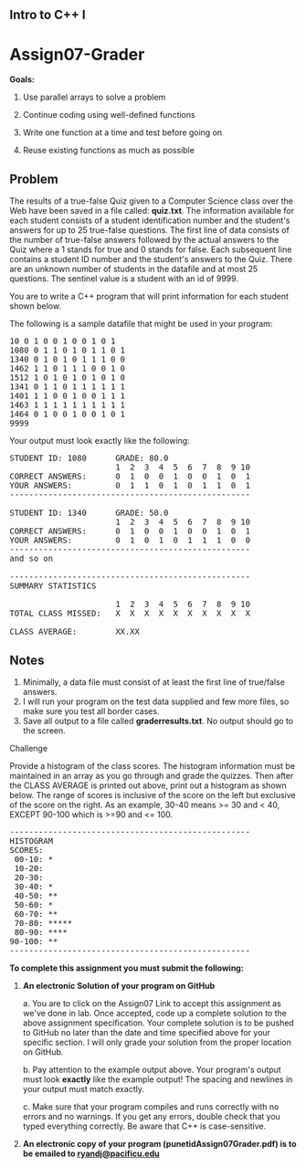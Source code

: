 ## Intro to C++ I

# Assign07-Grader

**Goals:**

1. Use parallel arrays to solve a problem

2. Continue coding using well-defined functions

3.  Write one function at a time and test before going on

4.  Reuse existing functions as much as possible

## Problem

The results of a true-false Quiz given to a Computer Science class over
the Web have been saved in a file called: **quiz.txt**. The information
available for each student consists of a student identification number
and the student's answers for up to 25 true-false questions. The first
line of data consists of the number of true-false answers followed
by the actual answers to the Quiz where a 1 stands for true and 0 stands
for false. Each subsequent line contains a student ID number and the
student\'s answers to the Quiz. There are an unknown number of students
in the datafile and at most 25 questions. The sentinel value is a 
student with an id of 9999.

You are to write a C++ program that will print information for each
student shown below.

The following is a sample datafile that might be used in your program:

<pre>
10 0 1 0 0 1 0 0 1 0 1
1080 0 1 1 0 1 0 1 1 0 1
1340 0 1 0 1 0 1 1 1 0 0
1462 1 1 0 1 1 1 0 0 1 0
1512 1 0 1 0 1 0 1 0 1 0
1341 0 1 1 0 1 1 1 1 1 1
1401 1 1 0 0 1 0 0 1 1 1
1463 1 1 1 1 1 1 1 1 1 1
1464 0 1 0 0 1 0 0 1 0 1
9999
</pre>

Your output must look exactly like the following:

<pre>
STUDENT ID: 1080   	  GRADE: 80.0
                	  1  2  3  4  5  6  7  8  9 10
CORRECT ANSWERS:	  0  1  0  0  1  0  0  1  0  1
YOUR ANSWERS:		  0  1  1  0  1  0  1  1  0  1
--------------------------------------------------

STUDENT ID: 1340   	  GRADE: 50.0
                	  1  2  3  4  5  6  7  8  9 10
CORRECT ANSWERS:	  0  1  0  0  1  0  0  1  0  1
YOUR ANSWERS:		  0  1  0  1  0  1  1  1  0  0
--------------------------------------------------
and so on

--------------------------------------------------
SUMMARY STATISTICS

                	  1  2  3  4  5  6  7  8  9 10
TOTAL CLASS MISSED:	  X  X  X  X  X  X  X  X  X  X

CLASS AVERAGE:        XX.XX
</pre>


## Notes

1.  Minimally, a data file must consist of at least the first line of
    true/false answers.
2.  I will run your program on the test data supplied and few more
    files, so make sure you test all border cases.
3.  Save all output to a file called **graderresults.txt**. No output
    should go to the screen.

Challenge

Provide a histogram of
the class scores. The histogram information must be maintained in an
array as you go through and grade the quizzes. Then after the CLASS
AVERAGE is printed out above, print out a histogram as shown below. The
range of scores is inclusive of the score on the left but exclusive of
the score on the right. As an example, 30-40 means >= 30 and < 40,
EXCEPT 90-100 which is \>=90 and \<= 100.

<pre>
--------------------------------------------------
HISTOGRAM
SCORES:
 00-10: *
 10-20: 
 20-30:
 30-40: *
 40-50: **
 50-60: *
 60-70: **
 70-80: *****
 80-90: ****
90-100: **
--------------------------------------------------
</pre>


**To complete this assignment you must submit the following:**

1.  **An electronic Solution of your program on GitHub**

    a.  You are to click on the Assign07 Link to accept this
        assignment as we've done in lab. Once accepted, code up a
        complete solution to the above assignment specification. Your
        complete solution is to be pushed to GitHub no later than the
        date and time specified above for your specific section. I will
        only grade your solution from the proper location on GitHub.

    b.  Pay attention to the example output above. Your program's output
        must look **exactly** like the example output! The spacing and
        newlines in your output must match exactly.

    c.  Make sure that your program compiles and runs correctly with no
        errors and no warnings. If you get any errors, double check that
        you typed everything correctly. Be aware that C++ is
        case-sensitive.

2.   **An electronic copy of your program (punetidAssign07Grader.pdf) is 
to be emailed to ryandj@pacificu.edu**
